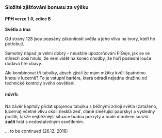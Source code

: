 ### Složité zjišťování bonusu za výšku

#### PPH verze 1.0, edice B

**Světlo a tma**

Od strany 128 jsou popsány zákonitosti světla a jeho vlivu na tvory, kteří ho potřebují.

Samotný nápad je velmi dobrý - neustálé upozorňování PíǦeje, jak se ve stínech cosi hnulo, že není vidět na konec chodby,
že hoří poslední louče dodává hře obavy.

Ale kombinovat tři tabulky, abych zjistil že mám mžitky kvůli špatnému knotu v lucerně?
To je vstupní bariéra, která odradí nejednu družinu od technické kontroly svého osvětlení.

##### návrh:

Na závěr kapitoly přidat spojenou tabulku s běžnými zdroji světla (zataženo, lucerna)
včetně vlivu okolí (lesklá zeď, dlaně směřující paprsky) a výsledný postih, takže nejběžnější situace budou pokryty
a bude mnohem snazší **začít** hrát s nedostatečným osvětlením.

... to be continued (26.12. 2016)